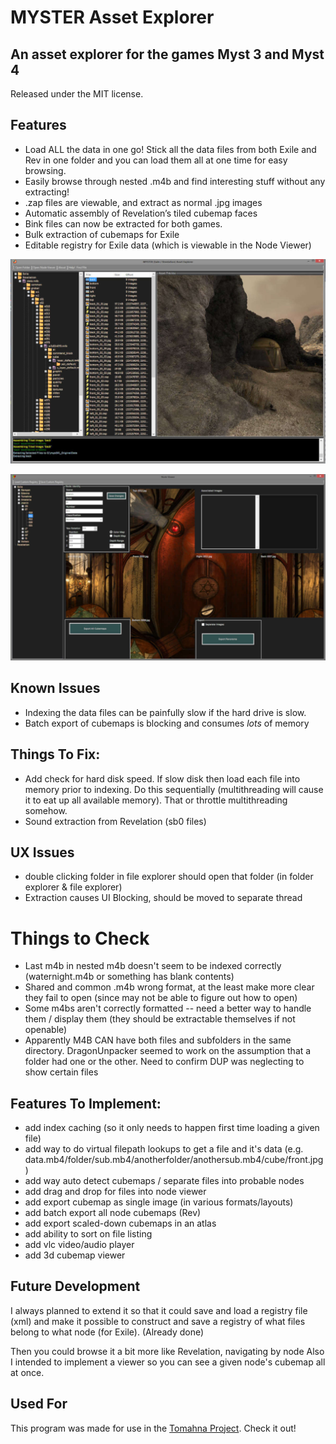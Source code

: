 ﻿# MYSTER Asset Explorer

## An asset explorer for the games Myst 3 and Myst 4

Released under the MIT license.

## Features
- Load ALL the data in one go! Stick all the data files from both Exile and Rev in one folder and you can load them all at one time for easy browsing.
- Easily browse through nested .m4b and find interesting stuff without any extracting!
- .zap files are viewable, and extract as normal .jpg images
- Automatic assembly of Revelation’s tiled cubemap faces
- Bink files can now be extracted for both games.
- Bulk extraction of cubemaps for Exile
- Editable registry for Exile data (which is viewable in the Node Viewer)

![Screenshot](screenshot.jpg "MYSTER Asset Explorer")

![Screenshot](screenshot2.jpg "MYSTER Node Viewer")

## Known Issues
- Indexing the data files can be painfully slow if the hard drive is slow.
- Batch export of cubemaps is blocking and consumes *lots* of memory

## Things To Fix:
- Add check for hard disk speed. If slow disk then load each file into memory prior to indexing. Do this sequentially (multithreading will cause it to eat up all available memory). That or throttle multithreading somehow.
- Sound extraction from Revelation (sb0 files)

## UX Issues
- double clicking folder in file explorer should open that folder (in folder explorer & file explorer)
- Extraction causes UI Blocking, should be moved to separate thread

# Things to Check
- Last m4b in nested m4b doesn't seem to be indexed correctly (waternight.m4b or something has blank contents)
- Shared and common .m4b wrong format, at the least make more clear they fail to open (since may not be able to figure out how to open)
- Some m4bs aren't correctly formatted -- need a better way to handle them / display them (they should be extractable themselves if not openable)
- Apparently M4B CAN have both files and subfolders in the same directory.
DragonUnpacker seemed to work on the assumption that a folder had one or the other. Need to confirm DUP was neglecting to show certain files

## Features To Implement:
- add index caching (so it only needs to happen first time loading a given file)
- add way to do virtual filepath lookups to get a file and it's data (e.g. data.mb4/folder/sub.mb4/anotherfolder/anothersub.mb4/cube/front.jpg)
- add way auto detect cubemaps / separate files into probable nodes
- add drag and drop for files into node viewer
- add export cubemap as single image (in various formats/layouts)
- add batch export all node cubemaps (Rev)
- add export scaled-down cubemaps in an atlas
- add ability to sort on file listing
- add vlc video/audio player
- add 3d cubemap viewer

## Future Development

I always planned to extend it so that it could save and load a registry file (xml) and make it possible to construct and save a registry of what files belong to what node (for Exile). (Already done)

Then you could browse it a bit more like Revelation, navigating by node
Also I intended to implement a viewer so you can see a given node's cubemap all at once.

## Used For
This program was made for use in the [Tomahna Project](http://tomahnaproject.com/). Check it out!
